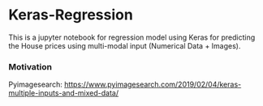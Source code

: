 # Keras-Regression

This is a jupyter notebook for regression model using Keras for predicting the House prices using multi-modal input (Numerical Data + Images).

### Motivation
Pyimagesearch: https://www.pyimagesearch.com/2019/02/04/keras-multiple-inputs-and-mixed-data/
